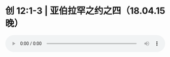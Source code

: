 # 创 12:1-3 | 亚伯拉罕之约之四（18.04.15晚）

<audio style="width: 100%;" preload="false" controls controlslist="nodownload"><source src="//cdn.wechat.edu.pl/audio/mp3/old/24306.mp3" type="audio/mpeg">Your browser does not support the audio element.</audio>


